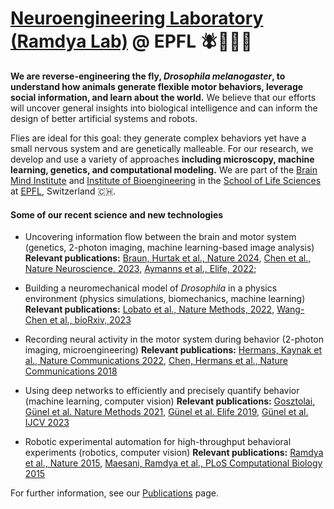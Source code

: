 # [Neuroengineering Laboratory (Ramdya Lab)](https://www.epfl.ch/labs/ramdya-lab/) @ EPFL 🪰🔬🧬🤖

**We are reverse-engineering the fly, _Drosophila melanogaster_, to understand how animals generate flexible motor behaviors, leverage social information, and learn about the world.** We believe that our efforts will uncover general insights into biological intelligence and can inform the design of better artificial systems and robots.

Flies are ideal for this goal: they generate complex behaviors yet have a small nervous system and are genetically malleable. For our research, we develop and use a variety of approaches **including microscopy, machine learning, genetics, and computational modeling.** We are part of the [Brain Mind Institute](https://www.epfl.ch/schools/sv/bmi/) and [Institute of Bioengineering](https://www.epfl.ch/research/domains/bioengineering/) in the [School of Life Sciences](https://www.epfl.ch/schools/sv/) at [EPFL](https://www.epfl.ch/en/), Switzerland 🇨🇭.

#### Some of our recent science and new technologies
- Uncovering information flow between the brain and motor system (genetics, 2-photon imaging, machine learning-based image analysis)
**Relevant publications:**  [Braun, Hurtak et al., Nature 2024](https://www.nature.com/articles/s41586-024-07523-9), [Chen et al., Nature Neuroscience, 2023](https://rdcu.be/c8jUV), [Aymanns et al., Elife, 2022](https://elifesciences.org/articles/81527); 

- Building a neuromechanical model of _Drosophila_ in a physics environment (physics simulations, biomechanics, machine learning)
**Relevant publications:** [Lobato et al., Nature Methods, 2022](https://www.nature.com/articles/s41592-022-01466-7), [Wang-Chen et al., bioRxiv, 2023](https://www.biorxiv.org/content/10.1101/2023.09.18.556649v2)

- Recording neural activity in the motor system during behavior (2-photon imaging, microengineering)
**Relevant publications:** [Hermans, Kaynak et al., Nature Communications 2022](https://www.nature.com/articles/s41467-022-32571-y), [Chen, Hermans et al., Nature Communications 2018](https://www.nature.com/articles/s41467-018-06857-z)

- Using deep networks to efficiently and precisely quantify behavior (machine learning, computer vision)
**Relevant publications:** [Gosztolai, Günel et al. Nature Methods 2021](https://www.nature.com/articles/s41592-021-01226-z), [Günel et al. Elife 2019](https://elifesciences.org/articles/48571), [Günel et al. IJCV 2023](https://link.springer.com/article/10.1007/s11263-022-01713-6)

- Robotic experimental automation for high-throughput behavioral experiments (robotics, computer vision)
**Relevant publications:** [Ramdya et al., Nature 2015](https://www.nature.com/articles/nature14024), [Maesani, Ramdya et al., PLoS Computational Biology 2015](https://journals.plos.org/ploscompbiol/article?id=10.1371/journal.pcbi.1004577)

For further information, see our [Publications](https://www.epfl.ch/labs/ramdya-lab/publications/) page.
